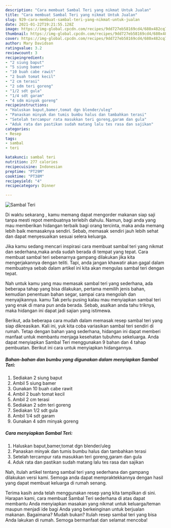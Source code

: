 ```yaml
---
description: "Cara membuat Sambal Teri yang nikmat Untuk Jualan"
title: "Cara membuat Sambal Teri yang nikmat Untuk Jualan"
slug: 929-cara-membuat-sambal-teri-yang-nikmat-untuk-jualan
date: 2021-01-22T19:21:55.128Z
image: https://img-global.cpcdn.com/recipes/9dd727eb58169cd4/680x482cq70/sambal-teri-foto-resep-utama.jpg
thumbnail: https://img-global.cpcdn.com/recipes/9dd727eb58169cd4/680x482cq70/sambal-teri-foto-resep-utama.jpg
cover: https://img-global.cpcdn.com/recipes/9dd727eb58169cd4/680x482cq70/sambal-teri-foto-resep-utama.jpg
author: Mary Davidson
ratingvalue: 3.2
reviewcount: 3
recipeingredient:
- "2 siung baput"
- "5 siung bamer"
- "10 buah cabe rawit"
- "2 buah tomat kecil"
- "2 cm terasi"
- "2 sdm teri goreng"
- "1/2 sdt gula"
- "1/4 sdt garam"
- "4 sdm minyak goreng"
recipeinstructions:
- "Haluskan baput,bamer,tomat dgn blender/uleg"
- "Panaskan minyak dan tumis bumbu halus dan tambahkan terasi"
- "Setelah tercampur rata masukkan teri goreng,garam dan gula"
- "Aduk rata dan pastikan sudah matang lalu tes rasa dan sajikan"
categories:
- Resep
tags:
- sambal
- teri

katakunci: sambal teri 
nutrition: 277 calories
recipecuisine: Indonesian
preptime: "PT29M"
cooktime: "PT38M"
recipeyield: "4"
recipecategory: Dinner

---
```



![Sambal Teri](https://img-global.cpcdn.com/recipes/9dd727eb58169cd4/680x482cq70/sambal-teri-foto-resep-utama.jpg)

Di waktu  sekarang , kamu memang dapat mengorder makanan siap saji tanpa mesti repot membuatnya terlebih dahulu. Namun, bagi anda yang mau memberikan hidangan terbaik bagi orang tercinta, maka anda memang lebih baik memasaknya sendiri. Sebab, memasak sendiri jauh lebih sehat dan dapat menyesuaikan sesuai selera keluarga.

Jika kamu sedang mencari inspirasi cara membuat sambal teri yang nikmat dan sederhana,maka anda sudah berada di tempat yang tepat. Cara membuat sambal teri  sebenarnya gampang dilakukan jika kita mengerjakannya dengan teliti. Tapi, anda jangan khawatir akan gagal dalam membuatnya 
sebab dalam artikel ini kita akan mengulas sambal teri dengan tepat.  



Nah untuk kamu yang mau memasak sambal teri yang sederhana, ada beberapa tahap yang bisa dilakukan, pertama memilih jenis bahan, kemudian penentuan bahan segar, sampai cara mengolah dan menyajikannya. kamu Tak perlu pusing kalau mau menyiapkan sambal teri yang enak di mana pun anda berada. Sebab, asalkan anda  tahu triknya, maka hidangan ini dapat jadi sajian yang istimewa.

Berikut, ada beberapa cara mudah dalam memasak resep sambal teri yang siap dikreasikan. Kali ini, yuk kita coba variasikan sambal teri sendiri di rumah. Tetap dengan bahan yang sederhana, hidangan ini dapat memberi manfaat untuk membantu menjaga kesehatan tubuhmu sekeluarga. Anda dapat menyiapkan Sambal Teri menggunakan 9 bahan dan 4 tahap pembuatan. Berikut ini cara untuk menyiapkan hidangannya.

<!--inarticleads1-->

##### Bahan-bahan dan bumbu yang digunakan dalam menyiapkan Sambal Teri:

1. Sediakan 2 siung baput
1. Ambil 5 siung bamer
1. Gunakan 10 buah cabe rawit
1. Ambil 2 buah tomat kecil
1. Ambil 2 cm terasi
1. Sediakan 2 sdm teri goreng
1. Sediakan 1/2 sdt gula
1. Ambil 1/4 sdt garam
1. Gunakan 4 sdm minyak goreng




<!--inarticleads2-->

##### Cara menyiapkan Sambal Teri:

1. Haluskan baput,bamer,tomat dgn blender/uleg
1. Panaskan minyak dan tumis bumbu halus dan tambahkan terasi
1. Setelah tercampur rata masukkan teri goreng,garam dan gula
1. Aduk rata dan pastikan sudah matang lalu tes rasa dan sajikan




Nah, itulah artikel tentang  sambal teri  yang sederhana dan gampang dilakukan versi kami. Semoga anda dapat mempraktekkannya dengan hasil yang dapat membuat keluarga di rumah senang. 

Terima kasih anda telah menggunakan resep yang kita tampilkan di sini. Harapan kami, cara membuat  Sambal Teri sederhana di atas dapat membantu Anda menyiapkan masakan yang nikmat untuk keluarga/teman maupun menjadi ide bagi Anda yang berkeinginan untuk berjualan makanan. Bagaimana? Mudah bukan? Itulah resep sambal teri yang bisa Anda lakukan di rumah. Semoga bermanfaat dan selamat mencoba!


